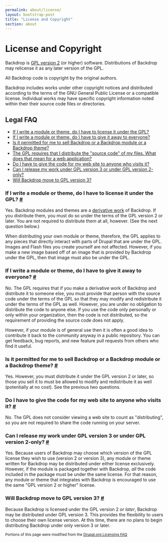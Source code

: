 ```yaml
---
permalink: about/license/
layout: bootstrap-post
title: "License and Copyright"
section: about
---
```


# License and Copyright

Backdrop is [GPL version 2](http://www.gnu.org/licenses/gpl-2.0.html) (or higher) software. Distributions of Backdrop may relicense it as any later version of the GPL.

All Backdrop code is copyright by the original authors.

Backdrop includes works under other copyright notices and distributed according to the terms of the GNU General Public License or a compatible license. Individual works may have specific copyright information noted within their their source code files or directories.

## Legal FAQ

- [If I write a module or theme, do I have to license it under the GPL?](#contrib-license)
- [If I write a module or theme, do I have to give it away to everyone?](#contrib-distribution)
- [Is it permitted for me to sell Backdrop or a Backdrop module or a Backdrop theme?](#contrib-selling)
- [The GPL requires that I distribute the "source code" of my files. What does that mean for a web application?](#site-source)
- [Do I have to give the code for my web site to anyone who visits it?](#site-source-visitors)
- [Can I release my work under GPL version 3 or under GPL version 2-only?](#gpl-version)
- [Will Backdrop move to GPL version 3?](#gpl-v3)

### If I write a module or theme, do I have to license it under the GPL? <a id="contrib-license"></a>[#](#contrib-license)

Yes. Backdrop modules and themes are a [derivative work](http://en.wikipedia.org/wiki/GNU_General_Public_License#Linking_and_derived_works) of Backdrop. If you distribute them, you must do so under the terms of the GPL version 2 or later. You are not required to distribute them at all, however. (See the next question below.)

When distributing your own module or theme, therefore, the GPL applies to any pieces that directly interact with parts of Drupal that are under the GPL. Images and Flash files you create yourself are not affected. However, if you make a new image based off of an image that is provided by Backdrop under the GPL, then that image must also be under the GPL.

### If I write a module or theme, do I have to give it away to everyone? <a id="contrib-selling"></a>[#](#contrib-distribution)

No. The GPL requires that if you make a derivative work of Backdrop and distribute it to someone else, you must provide that person with the source code under the terms of the GPL so that they may modify and redistribute it under the terms of the GPL as well. However, you are under no obligation to distribute the code to anyone else. If you use the code only personally or only within your organization, then the code is not distributed, so the requirement of providing the source code does not apply.

However, if your module is of general use then it is often a good idea to contribute it back to the community anyway in a public repository. You can get feedback, bug reports, and new feature pull requests from others who find it useful.

### Is it permitted for me to sell Backdrop or a Backdrop module or a Backdrop theme? <a id="contrib-selling"></a>[#](#contrib-selling)

Yes. However, you must distribute it under the GPL version 2 or later, so those you sell it to must be allowed to modify and redistribute it as well (potentially at no cost). See the previous two questions.

### Do I have to give the code for my web site to anyone who visits it? <a id="site-source-visitors"></a>[#](#site-source-visitors)

No. The GPL does not consider viewing a web site to count as "distributing", so you are not required to share the code running on your server.

### Can I release my work under GPL version 3 or under GPL version 2-only? <a id="gpl-version"></a>[#](#gpl-version)</a>

Yes. Because users of Backdrop may choose which version of the GPL license they wish to use (version 2 or version 3), any module or theme written for Backdrop may be distributed under either license exclusively. However, if the module is packaged together with Backdrop, *all* the code included in the package must be under the same license. For that reason, any module or theme that integrates with Backdrop is encouraged to use the same "GPL version 2 or higher" license.

### Will Backdrop move to GPL version 3? <a id="gpl-v3"></a>[#](#gpl-v3)</a>

Because Backdrop is licensed under the GPL version 2 *or later*, Backdrop may be distributed under GPL version 3. This provides the flexibility to users to choose their own license version. At this time, there are no plans to begin distributing Backdrop under only version 3 or later.

<small>Portions of this page were modified from the [Drupal.org Licensing FAQ](https://drupal.org/licensing/faq)</small>